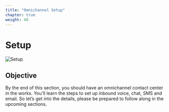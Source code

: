 ```yaml
---
title: "Omnichannel Setup"
chapter: true
weight: 40
---
```

# Setup
![Setup](/images/setup1.jpg)
## Objective

By the end of this section, you should have an omnichannel contact center in the works. You’ll learn the steps to set up inbound voice, chat, SMS and email. So let’s get into the details, please be prepared to follow along in the upcoming sections.
